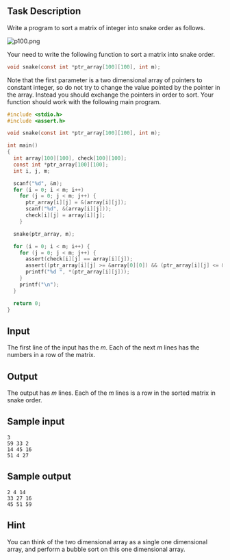 ## Task Description
Write a program to sort a matrix of integer into snake order as follows.

![p100.png](/images/problems/p100.png)

Your need to write the following function to sort a matrix into snake order.
```c
void snake(const int *ptr_array[100][100], int m);
```
Note that the first parameter is a two dimensional array of pointers to constant integer, so do not try to change the value pointed by the pointer in the array. Instead you should exchange the pointers in order to sort. Your function should work with the following main program.

```c
#include <stdio.h>
#include <assert.h>

void snake(const int *ptr_array[100][100], int m);

int main()
{
  int array[100][100], check[100][100];
  const int *ptr_array[100][100];
  int i, j, m;

  scanf("%d", &m);
  for (i = 0; i < m; i++)
    for (j = 0; j < m; j++) {
      ptr_array[i][j] = &(array[i][j]);
      scanf("%d", &(array[i][j]));
      check[i][j] = array[i][j];
    }

  snake(ptr_array, m);

  for (i = 0; i < m; i++) {
    for (j = 0; j < m; j++) {
      assert(check[i][j] == array[i][j]);
      assert((ptr_array[i][j] >= &array[0][0]) && (ptr_array[i][j] <= &array[99][99]));
      printf("%d ", *(ptr_array[i][j]));
    }
    printf("\n");
  }

  return 0;
}
```

## Input
The first line of the input has the $m$. Each of the next $m$ lines has the numbers in a row of the matrix.

## Output
The output has $m$ lines. Each of the $m$ lines is a row in the sorted matrix in snake order.

## Sample input
```
3
59 33 2
14 45 16
51 4 27
```

## Sample output
```
2 4 14 
33 27 16 
45 51 59 
```

## Hint
You can think of the two dimensional array as a single one dimensional array, and perform a bubble sort on this one dimensional array.
